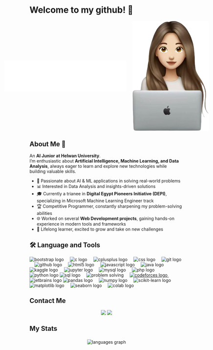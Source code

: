 # Welcome to my github! 👋
<div align="center" style="display: flex; justify-content: center; align-items: center; gap: 20px;">
  <img src="intro_transparent.gif" alt="intro gif" width="400"/>
  <img src="profilee.png" alt="rawan photo" width="250"/>
</div>

## About Me 🚀
An **AI Junior at Helwan University**.  
I’m enthusiastic about **Artificial Intelligence, Machine Learning, and Data Analysis**, always eager to learn and explore new technologies while building valuable skills.  

- 🤖 Passionate about AI & ML applications in solving real-world problems  
- 📊 Interested in Data Analysis and insights-driven solutions
- 🎓 Currently a trianee in **Digital Egypt Pioneers Initiative (DEPI)**, specializing in Microsoft Machine Learning Engineer track
- 🏆 Competitive Programmer, constantly sharpening my problem-solving abilities  
- 🌐 Worked on several **Web Development projects**, gaining hands-on experience in modern tools and frameworks  
- 🌱 Lifelong learner, excited to grow and take on new challenges



<h2 align="left">🛠 Language and Tools</h2>
<div align="left">
  <img src="https://cdn.jsdelivr.net/gh/devicons/devicon/icons/bootstrap/bootstrap-original.svg" height="40" alt="bootstrap logo"  />
  <img width="12" />
  <img src="https://cdn.jsdelivr.net/gh/devicons/devicon/icons/c/c-original.svg" height="40" alt="c logo"  />
  <img width="12" />
  <img src="https://cdn.jsdelivr.net/gh/devicons/devicon/icons/cplusplus/cplusplus-original.svg" height="40" alt="cplusplus logo"  />
  <img width="12" />
  <img src="https://cdn.jsdelivr.net/gh/devicons/devicon/icons/css3/css3-original.svg" height="40" alt="css logo"  />
  <img width="12" />
  <img src="https://cdn.jsdelivr.net/gh/devicons/devicon/icons/git/git-original.svg" height="40" alt="git logo"  />
  <img width="12" />
  <img src="https://cdn.jsdelivr.net/gh/devicons/devicon/icons/github/github-original.svg" height="40" alt="github logo"  />
  <img width="12" />
  <img src="https://cdn.jsdelivr.net/gh/devicons/devicon/icons/html5/html5-original.svg" height="40" alt="html5 logo"  />
  <img width="12" />
  <img src="https://cdn.jsdelivr.net/gh/devicons/devicon/icons/javascript/javascript-original.svg" height="40" alt="javascript logo"  />
  <img width="12" />
  <img src="https://cdn.jsdelivr.net/gh/devicons/devicon/icons/java/java-original.svg" height="40" alt="java logo"  />
  <img width="12" />
  <img src="https://cdn.jsdelivr.net/gh/devicons/devicon/icons/kaggle/kaggle-original.svg" height="40" alt="kaggle logo"  />
  <img width="12" />
  <img src="https://cdn.jsdelivr.net/gh/devicons/devicon/icons/jupyter/jupyter-original.svg" height="40" alt="jupyter logo"  />
  <img width="12" />
  <img src="https://cdn.jsdelivr.net/gh/devicons/devicon/icons/mysql/mysql-original.svg" height="40" alt="mysql logo"  />
  <img width="12" />
  <img src="https://cdn.jsdelivr.net/gh/devicons/devicon/icons/php/php-original.svg" height="40" alt="php logo"  />
  <img width="12" />
  <img src="https://cdn.jsdelivr.net/gh/devicons/devicon/icons/python/python-original.svg" height="40" alt="python logo"  />
    <img src="https://img.shields.io/badge/SQL-%2300758F.svg?style=for-the-badge&logo=database&logoColor=white" height="28" alt="sql logo"/>
  <img width="12"/>
  <img src="https://img.shields.io/badge/Problem%20Solving-FFD700?style=for-the-badge&logo=codeforces&logoColor=black" height="28" alt="problem solving"/>
  <img width="12"/>
  <a href="https://codeforces.com/profile/your-username">
    <img src="https://img.shields.io/badge/Codeforces-1F8ACB?style=for-the-badge&logo=codeforces&logoColor=white" height="28" alt="codeforces logo"/>
  </a>
  <img width="12"/>
  <img src="https://cdn.jsdelivr.net/gh/devicons/devicon/icons/jetbrains/jetbrains-original.svg" height="40" alt="jetbrains logo"/>
    <img src="https://cdn.jsdelivr.net/gh/devicons/devicon/icons/pandas/pandas-original.svg" height="40" alt="pandas logo"/>
<img width="12" />
<img src="https://cdn.jsdelivr.net/gh/devicons/devicon/icons/numpy/numpy-original.svg" height="40" alt="numpy logo"/>
<img width="12" />
<img src="https://upload.wikimedia.org/wikipedia/commons/0/05/Scikit_learn_logo_small.svg" height="40" alt="scikit-learn logo"/>
<img width="12" />
<img src="https://matplotlib.org/_static/images/logo2.svg" height="40" alt="matplotlib logo"/>
<img width="12" />
<img src="https://seaborn.pydata.org/_images/logo-tall-lightbg.svg" height="40" alt="seaborn logo"/>
<img width="12" />
<img src="https://colab.research.google.com/img/colab_favicon_256px.png" height="40" alt="colab logo"/>
<img width="12" />
</div>


##  Contact Me
<p align="center">
    <a href="mailto:rawanessam426@gmail.com"><img
            src="https://img.shields.io/badge/gmail-%23EA4335.svg?style=for-the-badge&logo=gmail&logoColor=white"/></a>
    <a href="https://www.linkedin.com/in/rawanessammm">
        <img
            src="https://img.shields.io/badge/linkedin-%230A66C2.svg?style=for-the-badge&logo=linkedin&logoColor=white"/></a>
</p>


## My Stats

###

<div align="center">
  <img src="https://github-readme-stats.vercel.app/api/top-langs?username=rawanessaam&locale=en&hide_title=false&layout=compact&card_width=320&langs_count=5&theme=tokyonight&hide_border=false&order=2" height="150" alt="languages graph"  />
</div>


<!--
**rawanessaam/rawanessaam** is a ✨ _special_ ✨ repository because its `README.md` (this file) appears on your GitHub profile.

Here are some ideas to get you started:

- 🔭 I’m currently working on ...
- 🌱 I’m currently learning ...
- 👯 I’m looking to collaborate on ...
- 🤔 I’m looking for help with ...
- 💬 Ask me about ...
- 📫 How to reach me: ...
- 😄 Pronouns: ...
- ⚡ Fun fact: ...
-->
